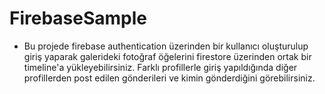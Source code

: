 # FirebaseSample
* Bu projede firebase authentication üzerinden bir kullanıcı oluşturulup giriş yaparak 
  galerideki fotoğraf öğelerini firestore üzerinden ortak bir timeline'a yükleyebilirsiniz. 
  Farklı profillerle giriş yapıldığında diğer profillerden post edilen gönderileri ve kimin gönderdiğini görebilirsiniz.

